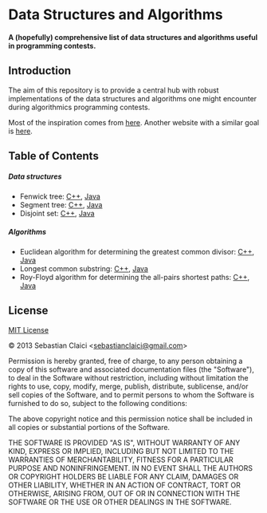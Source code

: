 Data Structures and Algorithms
==============================
#### A (hopefully) comprehensive list of data structures and algorithms useful in programming contests. ####

Introduction
------------

The aim of this repository is to provide a central hub with robust implementations of the data structures and algorithms one might encounter during algorithmics programming contests.

Most of the inspiration comes from [here](http://www.infoarena.ro/arhiva-educationala). Another website with a similar goal is [here](http://e-maxx.ru/algo/).

Table of Contents
-----------------
##### Data structures
* Fenwick tree: [C++](/cpp/data_structures/fenwick_tree/fenwick_tree.cpp), [Java](/java/src/data_structures/fenwick_tree/FenwickTree.java)
* Segment tree: [C++](/cpp/data_structures/segment_tree/segment_tree.cpp), [Java](/java/src/data_structures/segment_tree/SegmentTree.java)
* Disjoint set: [C++](/cpp/data_structures/disjoint_set/disjoint_set.cpp), [Java](/java/src/data_structures/disjoint_set/DisjointSet.java)

##### Algorithms
* Euclidean algorithm for determining the greatest common divisor: [C++](/cpp/algorithms/euclid_gcd/euclid_gcd.cpp), [Java](/java/src/algorithms/euclid_gcd/GreatestCommonDivisor.java)
* Longest common substring: [C++](/cpp/algorithms/longest_common_substring/longest_common_substring.cpp), [Java](/java/src/algorithms/longest_common_substring/LongestCommonSubstring.java)
* Roy-Floyd algorithm for determining the all-pairs shortest paths: [C++](/cpp/algorithms/roy_floyd/roy_floyd.cpp), [Java](/java/src/algorithms/roy_floyd/RoyFloyd.java)

License
-------

[MIT License](http://opensource.org/licenses/mit-license.php)

&copy; 2013 Sebastian Claici &lt;sebastianclaici@gmail.com&gt;

Permission is hereby granted, free of charge, to any person obtaining a copy
of this software and associated documentation files (the "Software"), to deal
in the Software without restriction, including without limitation the rights
to use, copy, modify, merge, publish, distribute, sublicense, and/or sell
copies of the Software, and to permit persons to whom the Software is
furnished to do so, subject to the following conditions:

The above copyright notice and this permission notice shall be included in
all copies or substantial portions of the Software.

THE SOFTWARE IS PROVIDED "AS IS", WITHOUT WARRANTY OF ANY KIND, EXPRESS OR
IMPLIED, INCLUDING BUT NOT LIMITED TO THE WARRANTIES OF MERCHANTABILITY,
FITNESS FOR A PARTICULAR PURPOSE AND NONINFRINGEMENT. IN NO EVENT SHALL THE
AUTHORS OR COPYRIGHT HOLDERS BE LIABLE FOR ANY CLAIM, DAMAGES OR OTHER
LIABILITY, WHETHER IN AN ACTION OF CONTRACT, TORT OR OTHERWISE, ARISING FROM,
OUT OF OR IN CONNECTION WITH THE SOFTWARE OR THE USE OR OTHER DEALINGS IN
THE SOFTWARE.


